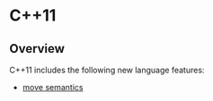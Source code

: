 # C++11

## Overview
C++11 includes the following new language features:
 - [move semantics]([#move-semantics](https://github.com/digambarpatil1/dev-experiments/blob/main/CPP/Move_Semantics.md#move-semantics))

